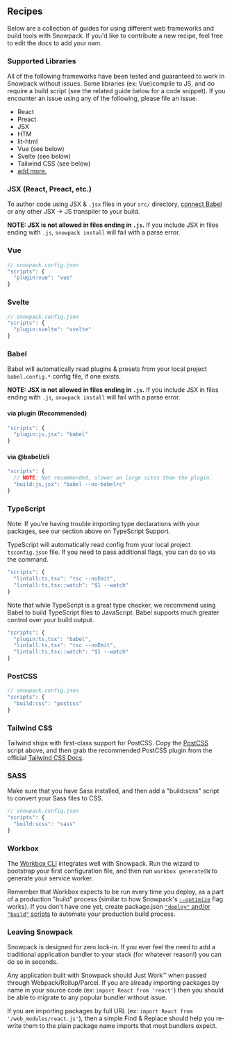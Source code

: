## Recipes

Below are a collection of guides for using different web frameworks and build tools with Snowpack. If you'd like to contribute a new recipe, feel free to edit the docs to add your own.

### Supported Libraries

All of the following frameworks have been tested and guaranteed to work in Snowpack without issues. Some libraries (ex: Vue)compile to JS, and do require a build script (see the related guide below for a code snippet).  If you encounter an issue using any of the following, please file an issue.

- React
- Preact
- JSX
- HTM
- lit-html
- Vue (see below)
- Svelte (see below)
- Tailwind CSS (see below)
- [add more.](https://github.com/pikapkg/snowpack/edit/master/docs/08-guides.md)


### JSX (React, Preact, etc.)

To author code using JSX & `.jsx` files in your `src/` directory, [connect Babel](#babel) or any other JSX -> JS transpiler to your build.

**NOTE: JSX is not allowed in files ending in `.js`.** If you include JSX in files ending with `.js`, `snowpack install` will fail with a parse error.

### Vue


```js
// snowpack.config.json
"scripts": { 
  "plugin:vue": "vue"
}
```

### Svelte

```js
// snowpack.config.json
"scripts": { 
  "plugin:svelte": "svelte"
}
```


### Babel

Babel will automatically read plugins & presets from your local project `babel.config.*` config file, if one exists.

**NOTE: JSX is not allowed in files ending in `.js`.** If you include JSX in files ending with `.js`, `snowpack install` will fail with a parse error.

#### via plugin (Recommended)

```js
"scripts": { 
  "plugin:js,jsx": "babel"
}
```

#### via @babel/cli

```js
"scripts": {
  // NOTE: Not recommended, slower on large sites than the plugin.
  "build:js,jsx": "babel --no-babelrc"
}
```


### TypeScript

Note: If you're having trouble importing type declarations with your packages, see our section above on TypeScript Support.

TypeScript will automatically read config from your local project `tsconfig.json` file. If you need to pass additional flags, you can do so via the command.

```js
"scripts": { 
  "lintall:ts,tsx": "tsc --noEmit",
  "lintall:ts,tsx::watch": "$1 --watch"
}
```

Note that while TypeScript is a great type checker, we recommend using Babel to build TypeScript files to JavaScript. Babel supports much greater control over your build output.

```js
"scripts": { 
  "plugin:ts,tsx": "babel",
  "lintall:ts,tsx": "tsc --noEmit",
  "lintall:ts,tsx::watch": "$1 --watch"
}
```

### PostCSS

```js
// snowpack.config.json
"scripts": { 
  "build:css": "postcss"
}
```

### Tailwind CSS

Tailwind ships with first-class support for PostCSS. Copy the [PostCSS](#postcss) script above, and then grab the recommended PostCSS plugin from the official [Tailwind CSS Docs](https://tailwindcss.com/docs/installation/#using-tailwind-with-postcss).

### SASS

Make sure that you have Sass installed, and then add a "build:scss" script to convert your Sass files to CSS.

```js
// snowpack.config.json
"scripts": { 
  "build:scss": "sass"
}
```

### Workbox

The [Workbox CLI](https://developers.google.com/web/tools/workbox/modules/workbox-cli) integrates well with Snowpack. Run the wizard to bootstrap your first configuration file, and then run `workbox generateSW` to generate your service worker.

Remember that Workbox expects to be run every time you deploy, as a part of a production "build" process (similar to how Snowpack's [`--optimize`](#production-optimization) flag works). If you don't have one yet, create package.json [`"deploy"` and/or `"build"` scripts](https://michael-kuehnel.de/tooling/2018/03/22/helpers-and-tips-for-npm-run-scripts.html) to automate your production build process.


### Leaving Snowpack

Snowpack is designed for zero lock-in. If you ever feel the need to add a traditional application bundler to your stack (for whatever reason!) you can do so in seconds.

Any application built with Snowpack should Just Work™️ when passed through Webpack/Rollup/Parcel. If you are already importing packages by name in your source code (ex: `import React from 'react'`) then you should be able to migrate to any popular bundler without issue. 

If you are importing packages by full URL (ex: `import React from '/web_modules/react.js'`), then a simple Find & Replace should help you re-write them to the plain package name imports that most bundlers expect.

